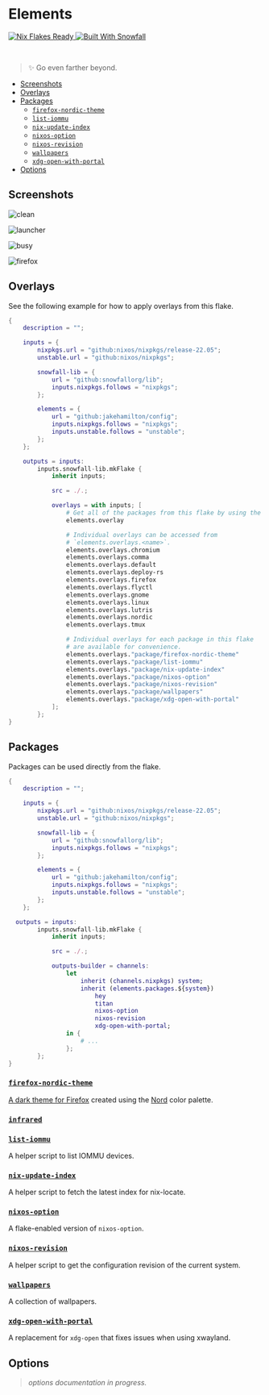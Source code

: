 # Elements

<a href="https://nixos.wiki/wiki/Flakes" target="_blank">
	<img alt="Nix Flakes Ready" src="https://img.shields.io/static/v1?logo=nixos&logoColor=d8dee9&label=Nix%20Flakes&labelColor=5e81ac&message=Ready&color=d8dee9&style=for-the-badge">
</a>
<a href="https://github.com/snowfallorg/lib" target="_blank">
	<img alt="Built With Snowfall" src="https://img.shields.io/static/v1?logoColor=d8dee9&label=Built%20With&labelColor=5e81ac&message=Snowfall&color=d8dee9&style=for-the-badge">
</a>

<p>
<!--
	This paragraph is not empty, it contains an em space (UTF-8 8195) on the next line in order
	to create a gap in the page.
-->
  
</p>

> ✨ Go even farther beyond.

- [Screenshots](#screenshots)
- [Overlays](#overlays)
- [Packages](#packages)
  - [`firefox-nordic-theme`](#firefox-nordic-theme)
  - [`list-iommu`](#list-iommu)
  - [`nix-update-index`](#nix-update-index)
  - [`nixos-option`](#nixos-option)
  - [`nixos-revision`](#nixos-revision)
  - [`wallpapers`](#wallpapers)
  - [`xdg-open-with-portal`](#xdg-open-with-portal)
- [Options](#options)

## Screenshots

![clean](./assets/clean.png)

![launcher](./assets/launcher.png)

![busy](./assets/busy.png)

![firefox](./assets/firefox.png)

## Overlays

See the following example for how to apply overlays from this flake.

```nix
{
	description = "";

	inputs = {
		nixpkgs.url = "github:nixos/nixpkgs/release-22.05";
		unstable.url = "github:nixos/nixpkgs";

		snowfall-lib = {
			url = "github:snowfallorg/lib";
			inputs.nixpkgs.follows = "nixpkgs";
		};

		elements = {
			url = "github:jakehamilton/config";
			inputs.nixpkgs.follows = "nixpkgs";
			inputs.unstable.follows = "unstable";
		};
	};

	outputs = inputs:
		inputs.snowfall-lib.mkFlake {
			inherit inputs;

			src = ./.;

			overlays = with inputs; [
				# Get all of the packages from this flake by using the main overlay.
				elements.overlay

				# Individual overlays can be accessed from
				# `elements.overlays.<name>`.
				elements.overlays.chromium
				elements.overlays.comma
				elements.overlays.default
				elements.overlays.deploy-rs
				elements.overlays.firefox
				elements.overlays.flyctl
				elements.overlays.gnome
				elements.overlays.linux
				elements.overlays.lutris
				elements.overlays.nordic
				elements.overlays.tmux

				# Individual overlays for each package in this flake
				# are available for convenience.
				elements.overlays."package/firefox-nordic-theme"
				elements.overlays."package/list-iommu"
				elements.overlays."package/nix-update-index"
				elements.overlays."package/nixos-option"
				elements.overlays."package/nixos-revision"
				elements.overlays."package/wallpapers"
				elements.overlays."package/xdg-open-with-portal"
			];
		};
}
```

## Packages

Packages can be used directly from the flake.

```nix
{
	description = "";

	inputs = {
		nixpkgs.url = "github:nixos/nixpkgs/release-22.05";
		unstable.url = "github:nixos/nixpkgs";

		snowfall-lib = {
			url = "github:snowfallorg/lib";
			inputs.nixpkgs.follows = "nixpkgs";
		};

		elements = {
			url = "github:jakehamilton/config";
			inputs.nixpkgs.follows = "nixpkgs";
			inputs.unstable.follows = "unstable";
		};
	};

  outputs = inputs:
		inputs.snowfall-lib.mkFlake {
			inherit inputs;

			src = ./.;

			outputs-builder = channels:
				let
					inherit (channels.nixpkgs) system;
					inherit (elements.packages.${system})
						hey
						titan
						nixos-option
						nixos-revision
						xdg-open-with-portal;
				in {
					# ...
				};
		};
}
```

### [`firefox-nordic-theme`](./packages/firefox-nordic-theme/default.nix)

[A dark theme for Firefox](https://github.com/EliverLara/firefox-nordic-theme) created using the [Nord](https://github.com/arcticicestudio/nord) color palette.

### [`infrared`](./packages/infrared/default.nix)

### [`list-iommu`](./packages/list-iommu/default.nix)

A helper script to list IOMMU devices.

### [`nix-update-index`](./packages/nix-update-index/default.nix)

A helper script to fetch the latest index for nix-locate.

### [`nixos-option`](./packages/nixos-option/default.nix)

A flake-enabled version of `nixos-option`.

### [`nixos-revision`](./packages/nixos-revision/default.nix)

A helper script to get the configuration revision of the current system.

### [`wallpapers`](./packages/wallpapers/default.nix)

A collection of wallpapers.

### [`xdg-open-with-portal`](./packages/xdg-open-with-portal/default.nix)

A replacement for `xdg-open` that fixes issues when using xwayland.

## Options

> _options documentation in progress._
